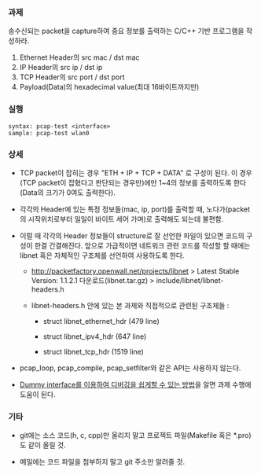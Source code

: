 ### 과제
송수신되는 packet을 capture하여 중요 정보를 출력하는 C/C++ 기반 프로그램을 작성하라.

1. Ethernet Header의 src mac / dst mac
2. IP Header의 src ip / dst ip
3. TCP Header의 src port / dst port
4. Payload(Data)의 hexadecimal value(최대 16바이트까지만)

### 실행
```
syntax: pcap-test <interface>
sample: pcap-test wlan0

```

### 상세
* TCP packet이 잡히는 경우 "ETH + IP + TCP + DATA" 로 구성이 된다. 이 경우(TCP packet이 잡혔다고 판단되는 경우만)에만 1~4의 정보를 출력하도록 한다(Data의 크기가 0여도 출력한다).

* 각각의 Header에 있는 특정 정보들(mac, ip, port)를 출력할 때, 노다가(packet의 시작위치로부터 일일이 바이트 세어 가며)로 출력해도 되는데 불편함.

* 이럴 때 각각의 Header 정보들이 structure로 잘 선언한 파일이 있으면 코드의 구성이 한결 간결해진다. 앞으로 가급적이면 네트워크 관련 코드를 작성할 할 때에는 libnet 혹은 자체적인 구조체를 선언하여 사용하도록 한다.

  * http://packetfactory.openwall.net/projects/libnet > Latest Stable Version: 1.1.2.1 다운로드(libnet.tar.gz) > include/libnet/libnet-headers.h

  * libnet-headers.h 안에 있는 본 과제와 직접적으로 관련된 구조체들 :

    * struct libnet_ethernet_hdr (479 line)

    * struct libnet_ipv4_hdr (647 line)

    * struct libnet_tcp_hdr (1519 line)

* pcap_loop, pcap_compile, pcap_setfilter와 같은 API는 사용하지 않는다.

* [Dummy interface를 이용하여 디버깅을 쉽게할 수 있는 방법](https://gilgil.gitlab.io/2020/07/23/1.html)을 알면 과제 수행에 도움이 된다.

### 기타
* git에는 소스 코드(h, c, cpp)만 올리지 말고 프로젝트 파일(Makefile 혹은 *.pro)도 같이 올릴 것.

* 메일에는 코드 파일을 첨부하지 말고 git 주소만 알려줄 것.
